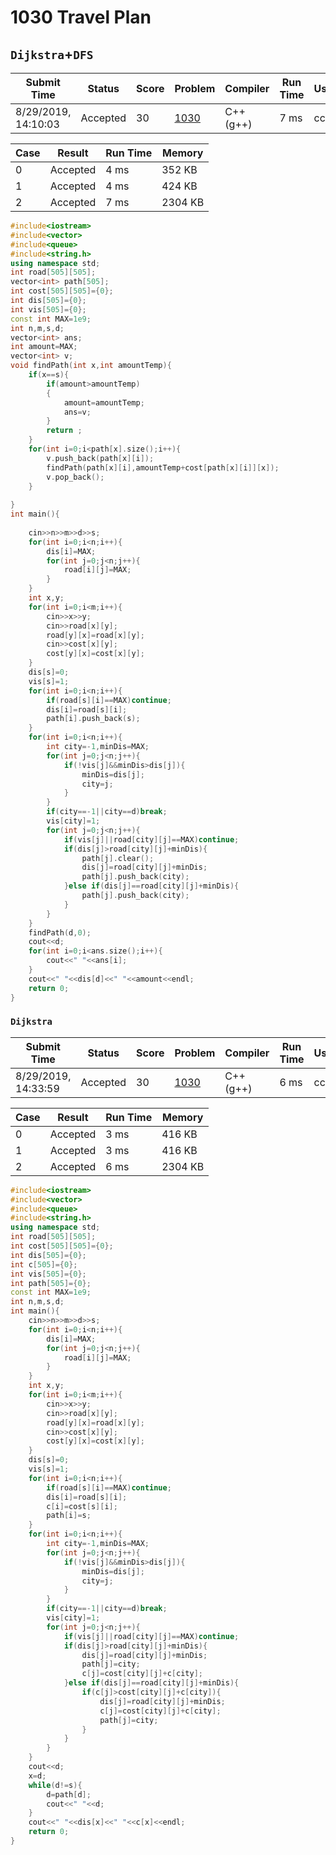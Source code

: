 # 1030 Travel Plan

## `Dijkstra`+`DFS`

| Submit Time         | Status   | Score | Problem                                                      | Compiler  | Run Time | User |
| ------------------- | -------- | ----- | ------------------------------------------------------------ | --------- | -------- | ---- |
| 8/29/2019, 14:10:03 | Accepted | 30    | [1030](https://pintia.cn/problem-sets/994805342720868352/problems/994805464397627392) | C++ (g++) | 7 ms     | cc   |

| Case | Result   | Run Time | Memory  |
| ---- | -------- | -------- | ------- |
| 0    | Accepted | 4 ms     | 352 KB  |
| 1    | Accepted | 4 ms     | 424 KB  |
| 2    | Accepted | 7 ms     | 2304 KB |

```c++
#include<iostream>
#include<vector>
#include<queue>
#include<string.h>
using namespace std;
int road[505][505];
vector<int> path[505];
int cost[505][505]={0};
int dis[505]={0};
int vis[505]={0};
const int MAX=1e9;
int n,m,s,d;
vector<int> ans;
int amount=MAX;
vector<int> v;
void findPath(int x,int amountTemp){
    if(x==s){
        if(amount>amountTemp)
        {
            amount=amountTemp;
            ans=v;
        }
        return ;
    }
    for(int i=0;i<path[x].size();i++){
        v.push_back(path[x][i]);
        findPath(path[x][i],amountTemp+cost[path[x][i]][x]);
        v.pop_back();
    }
    
}
int main(){
    
    cin>>n>>m>>d>>s;
    for(int i=0;i<n;i++){
        dis[i]=MAX;
        for(int j=0;j<n;j++){
            road[i][j]=MAX;
        }
    }
    int x,y;
    for(int i=0;i<m;i++){
        cin>>x>>y;
        cin>>road[x][y];
        road[y][x]=road[x][y];
        cin>>cost[x][y];
        cost[y][x]=cost[x][y];
    }
    dis[s]=0;
    vis[s]=1;
    for(int i=0;i<n;i++){
        if(road[s][i]==MAX)continue;
        dis[i]=road[s][i];
        path[i].push_back(s);
    }
    for(int i=0;i<n;i++){
        int city=-1,minDis=MAX;
        for(int j=0;j<n;j++){
            if(!vis[j]&&minDis>dis[j]){
                minDis=dis[j];
                city=j;
            }
        }
        if(city==-1||city==d)break;
        vis[city]=1;
        for(int j=0;j<n;j++){
            if(vis[j]||road[city][j]==MAX)continue;
            if(dis[j]>road[city][j]+minDis){
                path[j].clear();
                dis[j]=road[city][j]+minDis;
                path[j].push_back(city);
            }else if(dis[j]==road[city][j]+minDis){
                path[j].push_back(city);
            }
        }
    }
    findPath(d,0);
    cout<<d;
    for(int i=0;i<ans.size();i++){
        cout<<" "<<ans[i];
    }
    cout<<" "<<dis[d]<<" "<<amount<<endl;
    return 0;
}

```

### `Dijkstra`

| Submit Time         | Status   | Score | Problem                                                      | Compiler  | Run Time | User |
| ------------------- | -------- | ----- | ------------------------------------------------------------ | --------- | -------- | ---- |
| 8/29/2019, 14:33:59 | Accepted | 30    | [1030](https://pintia.cn/problem-sets/994805342720868352/problems/994805464397627392) | C++ (g++) | 6 ms     | cc   |

| Case | Result   | Run Time | Memory  |
| ---- | -------- | -------- | ------- |
| 0    | Accepted | 3 ms     | 416 KB  |
| 1    | Accepted | 3 ms     | 416 KB  |
| 2    | Accepted | 6 ms     | 2304 KB |

```c++
#include<iostream>
#include<vector>
#include<queue>
#include<string.h>
using namespace std;
int road[505][505];
int cost[505][505]={0};
int dis[505]={0};
int c[505]={0};
int vis[505]={0};
int path[505]={0};
const int MAX=1e9;
int n,m,s,d;
int main(){
    cin>>n>>m>>d>>s;
    for(int i=0;i<n;i++){
        dis[i]=MAX;
        for(int j=0;j<n;j++){
            road[i][j]=MAX;
        }
    }
    int x,y;
    for(int i=0;i<m;i++){
        cin>>x>>y;
        cin>>road[x][y];
        road[y][x]=road[x][y];
        cin>>cost[x][y];
        cost[y][x]=cost[x][y];
    }
    dis[s]=0;
    vis[s]=1;
    for(int i=0;i<n;i++){
        if(road[s][i]==MAX)continue;
        dis[i]=road[s][i];
        c[i]=cost[s][i];
        path[i]=s;
    }
    for(int i=0;i<n;i++){
        int city=-1,minDis=MAX;
        for(int j=0;j<n;j++){
            if(!vis[j]&&minDis>dis[j]){
                minDis=dis[j];
                city=j;
            }
        }
        if(city==-1||city==d)break;
        vis[city]=1;
        for(int j=0;j<n;j++){
            if(vis[j]||road[city][j]==MAX)continue;
            if(dis[j]>road[city][j]+minDis){
                dis[j]=road[city][j]+minDis;
                path[j]=city;
                c[j]=cost[city][j]+c[city];
            }else if(dis[j]==road[city][j]+minDis){
                if(c[j]>cost[city][j]+c[city]){
                    dis[j]=road[city][j]+minDis;
                    c[j]=cost[city][j]+c[city];
                    path[j]=city;
                }
            }
        }
    }
    cout<<d;
    x=d;
    while(d!=s){
        d=path[d];
        cout<<" "<<d;
    }
    cout<<" "<<dis[x]<<" "<<c[x]<<endl;
    return 0;
}
```


